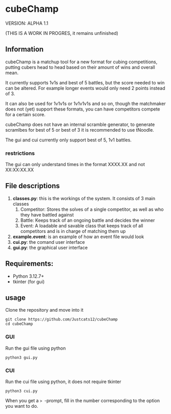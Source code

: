 # cubeChamp

VERSION: ALPHA 1.1

(THIS IS A WORK IN PROGRES, it remains unfinished)

## Information
cubeChamp is a matchup tool for a new format for cubing competitions, putting cubers head to head based on their amount of wins and overall mean.

It currently supports 1v1s and best of 5 battles, but the score needed to win can be altered. For example longer events would only need 2 points instead of 3.

It can also be used for 1v1v1s or 1v1v1v1s and so on, though the matchmaker does not (yet) support these formats, you can have competitors compete for a certain score.

cubeChamp does not have an internal scramble generator, to generate scramlbes for best of 5 or best of 3 it is recommended to use tNoodle.

The gui and cui currently only support best of 5, 1v1 battles.

### restrictions

The gui can only understand times in the format XXXX.XX and not XX:XX:XX.XX

## File descriptions
1. **classes.py**: this is the workings of the system. It consists of 3 main classes
    1. Competitor: Stores the solves of a single competitor, as well as who they have battled against
    2. Battle: Keeps track of an ongoing battle and decides the winner
    3. Event: A loadable and savable class that keeps track of all competitors and is in charge of matching them up
2. **example.event**: is an example of how an event file would look
3. **cui.py**: the comand user interface
4. **gui.py**: the graphical user interface

## Requirements:

- Python 3.12.7+
- tkinter (for gui)
## usage

Clone the repository and move into it
```
git clone https://github.com/Justcats12/cubeChamp
cd cubeChamp
```

### GUI
Run the gui file using python

```
python3 gui.py
```

### CUI
Run the cui file using python, it does not require tkinter
```
python3 cui.py
```

When you get a `> `-prompt, fill in the number corresponding to the option you want to do.
